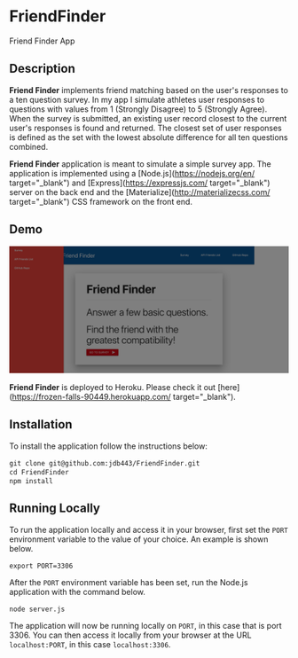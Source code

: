 # FriendFinder
Friend Finder App

## Description

**Friend Finder** implements friend matching based on the user's responses to a ten question survey. In my app I simulate athletes user responses to questions with values from 1 (Strongly Disagree) to 5 (Strongly Agree). When the survey is submitted, an existing user record closest to the current user's responses is found and returned. The closest set of user responses is defined as the set with the lowest absolute difference for all ten questions combined.

**Friend Finder** application is meant to simulate a simple survey app. The application is implemented using a [Node.js](https://nodejs.org/en/ target="_blank") and [Express](https://expressjs.com/ target="_blank") server on the back end and the [Materialize](http://materializecss.com/ target="_blank") CSS framework on the front end.

## Demo
<img src="app/public/images/FriendFinder_Home.png">
	
**Friend Finder** is deployed to Heroku. Please check it out [here](https://frozen-falls-90449.herokuapp.com/ target="_blank").

## Installation

To install the application follow the instructions below:

	git clone git@github.com:jdb443/FriendFinder.git
	cd FriendFinder
	npm install
	
## Running Locally

To run the application locally and access it in your browser, first set the `PORT` environment variable to the value of your choice. An example is shown below.

	export PORT=3306
	
After the `PORT` environment variable has been set, run the Node.js application with the command below.

	node server.js
	
The application will now be running locally on `PORT`, in this case that is port 3306. You can then access it locally from your browser at the URL `localhost:PORT`, in this case `localhost:3306`.